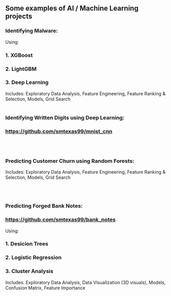 
## Some examples of AI / Machine Learning projects

### Identifying Malware:
Using:
  ### 1. XGBoost
  ### 2. LightGBM
  ### 3. Deep Learning
Includes: Exploratory Data Analysis, Feature Engineering, Feature Ranking & Selection, Models, Grid Search
<br></br>
### Identifying Written Digits using Deep Learning: 
### https://github.com/smtexas99/mnist_cnn

<br></br>
### Predicting Customer Churn using Random Forests: 

Includes: Exploratory Data Analysis, Feature Engineering, Feature Ranking & Selection, Models, Grid Search

<br></br>

### Predicting Forged Bank Notes: 
### https://github.com/smtexas99/bank_notes
Using:
  ### 1. <b>Desicion Trees</b>
  ### 2. <b>Logistic Regression</b>
  ### 3. <b>Cluster Analysis</b>

Includes: Exploratory Data Analysis, Data Visualization (3D visuals), Models, Confusion Matrix, Feature Importance
<br></br>
